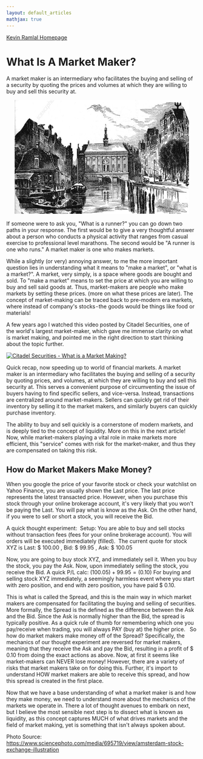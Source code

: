 ```yaml
---
layout: default_articles
mathjax: true
---
```

[Kevin Ramlal Homepage](https://kevinramlal.github.io)


# What Is A Market Maker?
A market maker is an intermediary who facilitates the buying and selling of a security by quoting the prices and volumes at which they are willing to buy and sell this security at.
<p align="center">
  <img width="460" height="300" src="amsterdam.jpg">
</p>


If someone were to ask you, "What is a runner?" you can go down two paths in your response. The first would be to give a very thoughtful answer about a person who conducts a physical activity that ranges from casual exercise to professional level marathons. The second would be "A runner is one who runs."
A market maker is one who makes markets.

While a slightly (or very) annoying answer, to me the more important question lies in understanding what it means to "make a market", or "what is a market?".
A market, very simply, is a space where goods are bought and sold. To "make a market" means to set the price at which you are willing to buy and sell said goods at. Thus, market-makers are people who make markets by setting these prices. (more on what these prices are later). The concept of market-making can be traced back to pre-modern era markets, where instead of company's stocks - the goods would be things like food or materials!

A few years ago I watched this video posted by Citadel Securities, one of the world's largest market-maker, which gave me immense clarity on what is market making, and pointed me in the right direction to start thinking about the topic further.

[![Citadel Securities - What is a Market Making?](https://img.youtube.com/vi/KsKsyW5vp6A/0.jpg)](https://youtu.be/KsKsyW5vp6A)


Quick recap, now speeding up to world of financial markets. A market maker is an intermediary who facilitates the buying and selling of a security by quoting prices, and volumes, at which they are willing to buy and sell this security at. This serves a convenient purpose of circumventing the issue of buyers having to find specific sellers, and vice-versa. Instead, transactions are centralized around market-makers. Sellers can quickly get rid of their inventory by selling it to the market makers, and similarly buyers can quickly purchase inventory.

The ability to buy and sell quickly is a cornerstone of modern markets, and is deeply tied to the concept of liquidity. More on this in the next article!
Now, while market-makers playing a vital role in make markets more efficient, this "service" comes with risk for the market-maker, and thus they are compensated on taking this risk. 

## How do Market Makers Make Money? 

When you google the price of your favorite stock or check your watchlist on Yahoo Finance, you are usually shown the Last price. The last price represents the latest transacted price. However, when you purchase this stock through your online brokerage account, it's very likely that you won't be paying the Last. You will pay what is know as the Ask. On the other hand, if you were to sell or short a stock, you will receive the Bid. 

A quick thought experiment: 
Setup:
You are able to buy and sell stocks without transaction fees (fees for your online brokerage account).
You will orders will be executed immediately (filled). 
The current quote for stock XYZ is Last: \$ 100.00 , Bid: \$ 99.95 , Ask: \$ 100.05

Now, you are going to buy stock XYZ, and immediately sell it. When you buy the stock, you pay the Ask. Now, upon immediately selling the stock, you receive the Bid. A quick P/L calc: $(100.05) + 99.95 = (0.10)$
For buying and selling stock XYZ immediately, a seemingly harmless event where you start with zero position, and end with zero position, you have paid \$ 0.10.

This is what is called the Spread, and this is the main way in which market makers are compensated for facilitating the buying and selling of securities. More formally, the Spread is the defined as the difference between the Ask and the Bid. Since the Ask is normally higher than the Bid, the spread is typically positive. As a quick rule of thumb for remembering which one you pay/receive when trading, you will always PAY (buy at) the higher price.
 
So how do market makers make money off of the Spread? Specifically, the mechanics of our thought experiment are reversed for market makers, meaning that they receive the Ask and pay the Bid, resulting in a profit of \$ 0.10 from doing the exact actions as above. Now, at first it seems like market-makers can NEVER lose money! However, there are a variety of risks that market makers take on for doing this. Further, it's import to understand HOW market makers are able to receive this spread, and how this spread is created in the first place. 

Now that we have a base understanding of what a market maker is and how they make money, we need to understand more about the mechanics of the markets we operate in. There a lot of thought avenues to embark on next, but I believe the most sensible next step is to dissect what is known as liquidity, as this concept captures MUCH of what drives markets and the field of market making, yet is something that isn't always spoken about. 

Photo Source: https://www.sciencephoto.com/media/695719/view/amsterdam-stock-exchange-illustration
